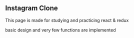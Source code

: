 ## Instagram Clone 

This page is made for studying and practicing react & redux

basic design and very few functions are implemented
